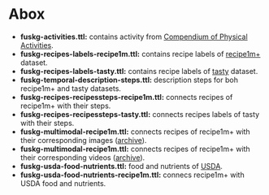 # Abox

- **fuskg-activities.ttl:** contains activity from [Compendium of Physical Activities](https://pacompendium.com/).
- **fuskg-recipes-labels-recipe1m.ttl:** contains recipe labels of [recipe1m+](https://im2recipe.csail.mit.edu/) dataset.
- **fuskg-recipes-labels-tasty.ttl:** contains recipe labels of [tasty](https://cvml.comp.nus.edu.sg/tasty/) dataset.
- **fuskg-temporal-description-steps.ttl:** description steps for boh recipe1m+ and tasty datasets.
- **fuskg-recipes-recipessteps-recipe1m.ttl:** connects recipes of recipe1m+ with their steps.
- **fuskg-recipes-recipessteps-tasty.ttl:** connects recipes labels of tasty with their steps.
- **fuskg-multimodal-recipe1m.ttl:** connects recipes of recipe1m+ with their corresponding images ([archive](https://fbk.sharepoint.com/:f:/s/IDA/EvsBg8UfMy5Cqh6lbrBAVn4BCWfBJq7Jks_6sRDD_kArAQ?e=oamRuY)).
- **fuskg-multimodal-recipe1m.ttl:** connects recipes of recipe1m+ with their corresponding videos ([archive](https://fbk.sharepoint.com/:f:/s/IDA/EoA_tdSP9MpCo_ebxoOY7bwBztKr9asvB_pqNIjJ48p32w?e=f1qg6M)).
- **fuskg-usda-food-nutrients.ttl:** food and nutrients of [USDA](https://fdc.nal.usda.gov/).
- **fuskg-usda-food-nutrients-recipe1m.ttl:** connecs recipe1m+ with USDA food and nutrients.
